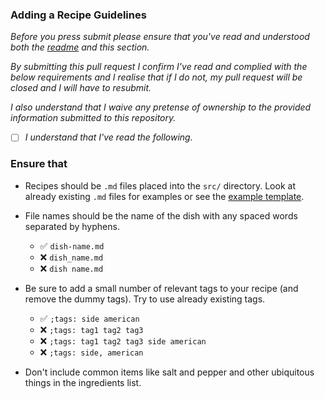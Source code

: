 ### Adding a Recipe Guidelines

*Before you press submit please ensure that you've read and understood both the [readme](#readme.md) and this section.*

*By submitting this pull request I confirm I've read and complied with the below requirements and I realise that if I do not, my pull request will be closed and I will have to resubmit.*

*I also understand that I waive any pretense of ownership to the provided information submitted to this repository.*

- [ ] *I understand that I've read the following.*

### Ensure that

- Recipes should be `.md` files placed into the `src/` directory. Look at already existing `.md` files for examples or see the [example template](example.md).
- File names should be the name of the dish with any spaced words separated by hyphens.
  - ✅ `dish-name.md`
  - ❌ `dish_name.md`
  - ❌ `dish name.md`
- Be sure to add a small number of relevant  tags to your recipe (and remove the dummy tags). Try to use already existing tags.
  - ✅ `;tags: side american`
  - ❌ `;tags: tag1 tag2 tag3`
  - ❌ `;tags: tag1 tag2 tag3 side american`
  - ❌ `;tags: side, american`
  
- Don't include common items like salt and pepper and other ubiquitous things in the ingredients
  list.
